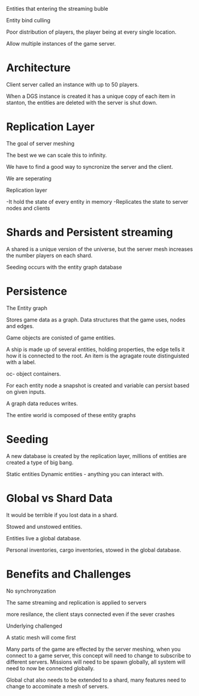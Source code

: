 Entities that entering the streaming buble

Entity bind culling

Poor distribution of players, the player being at every single location.

Allow multiple instances of the game server.

# Architecture

Client server called an instance with up to 50 players.

When a DGS instance is created it has a unique copy of each item in stanton, the entities are deleted with the server is shut down.

# Replication Layer

The goal of server meshing

The best we we can scale this to infinity.

We have to find a good way to syncronize the server and the client.

We are seperating

Replication layer

-It hold the state of every entity in memory
-Replicates the state to server nodes and clients

# Shards and Persistent streaming

A shared is a unique version of the universe, but the server mesh increases the number players on each shard.

Seeding occurs with the entity graph database

# Persistence

The Entity graph

Stores game data as a graph. Data structures that the game uses, nodes and edges.

Game objects are conisted of game entities.

A ship is made up of several entities, holding properties, the edge tells it how it is connected to the root. An item is the agragate route distinguisted with a label.

oc- object containers.

For each entity node a snapshot is created and variable can persist based on given inputs.

A graph data reduces writes. 

The entire world is composed of these entity graphs

# Seeding

A new database is created by the replication layer, millions of entities are created a type of big bang.

Static entities
Dynamic entities - anything you can interact with.

# Global vs Shard Data

It would be terrible if you lost data in a shard.

Stowed and unstowed entities.

Entities live a global database. 

Personal inventories, cargo inventories, stowed in the global database.

# Benefits and Challenges

No synchronyzation

The same streaming and replication is applied to servers

more resilance, the client stays connected even if the sever crashes

Underlying challenged

A static mesh will come first

Many parts of the game are effected by the server meshing, when you connect to a game server, this concept will need to change to subscribe to different servers. Missions will need to be spawn globally, all system will need to now be connected globally. 

Global chat also needs to be extended to a shard, many features need to change to accominate a mesh of servers. 
